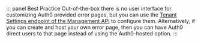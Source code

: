 ::: panel Best Practice
Out-of-the-box there is no user interface for customizing Auth0 provided error pages, but you can use the [Tenant Settings endpoint of the Management API](/api/management/v2#!/Tenants/patch_settings) to configure them. Alternatively, if you can create and host your own error page, then you can have Auth0 direct users to that page instead of using the Auth0-hosted option. 
:::